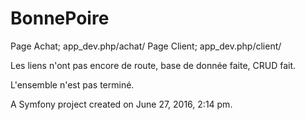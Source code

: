 BonnePoire
==========
Page Achat; app_dev.php/achat/
Page Client; app_dev.php/client/

Les liens n'ont pas encore de route, base de donnée faite, CRUD fait.

L'ensemble n'est pas terminé.

A Symfony project created on June 27, 2016, 2:14 pm.
